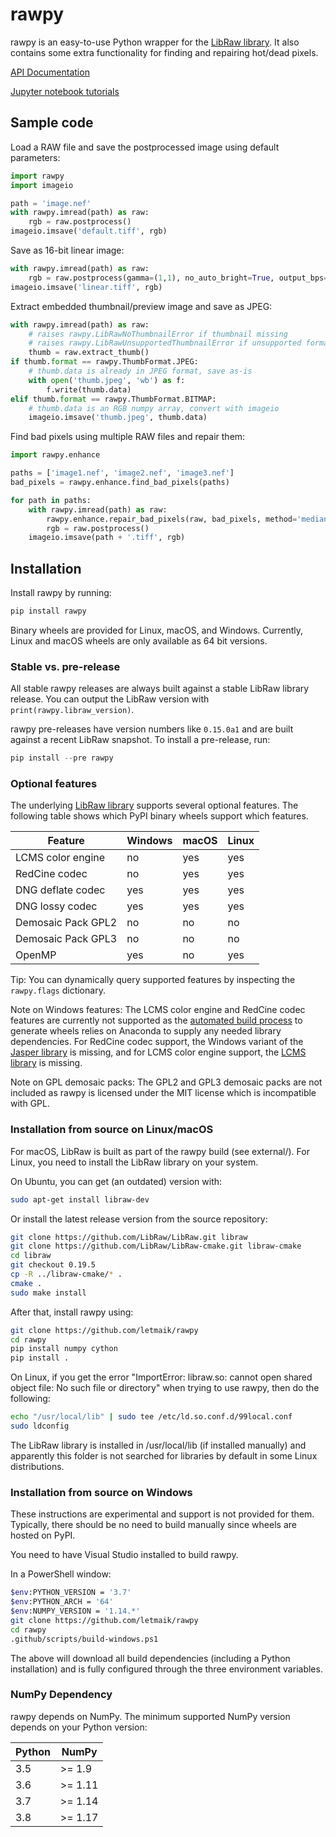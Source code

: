 # rawpy

rawpy is an easy-to-use Python wrapper for the [LibRaw library][libraw].
It also contains some extra functionality for finding and repairing hot/dead pixels.

[API Documentation](https://letmaik.github.io/rawpy/api/)

[Jupyter notebook tutorials](https://github.com/letmaik/rawpy-notebooks/blob/master/README.md)

## Sample code

Load a RAW file and save the postprocessed image using default parameters:

```python
import rawpy
import imageio

path = 'image.nef'
with rawpy.imread(path) as raw:
    rgb = raw.postprocess()
imageio.imsave('default.tiff', rgb)
```

Save as 16-bit linear image:

```python
with rawpy.imread(path) as raw:
    rgb = raw.postprocess(gamma=(1,1), no_auto_bright=True, output_bps=16)
imageio.imsave('linear.tiff', rgb)
```

Extract embedded thumbnail/preview image and save as JPEG:

```python
with rawpy.imread(path) as raw:
    # raises rawpy.LibRawNoThumbnailError if thumbnail missing
    # raises rawpy.LibRawUnsupportedThumbnailError if unsupported format
    thumb = raw.extract_thumb()
if thumb.format == rawpy.ThumbFormat.JPEG:
    # thumb.data is already in JPEG format, save as-is
    with open('thumb.jpeg', 'wb') as f:
        f.write(thumb.data)
elif thumb.format == rawpy.ThumbFormat.BITMAP:
    # thumb.data is an RGB numpy array, convert with imageio
    imageio.imsave('thumb.jpeg', thumb.data)
```

Find bad pixels using multiple RAW files and repair them:

```python
import rawpy.enhance

paths = ['image1.nef', 'image2.nef', 'image3.nef']
bad_pixels = rawpy.enhance.find_bad_pixels(paths)

for path in paths:
    with rawpy.imread(path) as raw:
        rawpy.enhance.repair_bad_pixels(raw, bad_pixels, method='median')
        rgb = raw.postprocess()
    imageio.imsave(path + '.tiff', rgb)
```

## Installation

Install rawpy by running:
```py
pip install rawpy
```

Binary wheels are provided for Linux, macOS, and Windows.
Currently, Linux and macOS wheels are only available as 64 bit versions.

### Stable vs. pre-release

All stable rawpy releases are always built against a stable LibRaw library release.
You can output the LibRaw version with `print(rawpy.libraw_version)`.

rawpy pre-releases have version numbers like `0.15.0a1` and are built against
a recent LibRaw snapshot. To install a pre-release, run:
```py
pip install --pre rawpy
```

### Optional features

The underlying [LibRaw library][libraw] supports several optional features.
The following table shows which PyPI binary wheels support which features.

| Feature            | Windows | macOS | Linux |
| ------------------ | ------- | ----- | ----- |
| LCMS color engine  | no      | yes   | yes   |
| RedCine codec      | no      | yes   | yes   |
| DNG deflate codec  | yes     | yes   | yes   |
| DNG lossy codec    | yes     | yes   | yes   |
| Demosaic Pack GPL2 | no      | no    | no    |
| Demosaic Pack GPL3 | no      | no    | no    |
| OpenMP             | yes     | no    | yes   |

Tip: You can dynamically query supported features by inspecting the `rawpy.flags` dictionary.

Note on Windows features: The LCMS color engine and RedCine codec features are currently not
supported as the [automated build process](https://github.com/letmaik/rawpy/actions)
to generate wheels relies on Anaconda to supply any needed library dependencies.
For RedCine codec support, the Windows variant of the [Jasper library](https://anaconda.org/anaconda/jasper) is missing,
and for LCMS color engine support, the [LCMS library](https://anaconda.org/anaconda/lcms) is missing.

Note on GPL demosaic packs: The GPL2 and GPL3 demosaic packs are not included as rawpy is licensed
under the MIT license which is incompatible with GPL.

### Installation from source on Linux/macOS

For macOS, LibRaw is built as part of the rawpy build (see external/).
For Linux, you need to install the LibRaw library on your system.

On Ubuntu, you can get (an outdated) version with:

```sh
sudo apt-get install libraw-dev
```

Or install the latest release version from the source repository:

```sh
git clone https://github.com/LibRaw/LibRaw.git libraw
git clone https://github.com/LibRaw/LibRaw-cmake.git libraw-cmake
cd libraw
git checkout 0.19.5
cp -R ../libraw-cmake/* .
cmake .
sudo make install
```
    
After that, install rawpy using:

```sh
git clone https://github.com/letmaik/rawpy
cd rawpy
pip install numpy cython
pip install .
```
    
On Linux, if you get the error "ImportError: libraw.so: cannot open shared object file: No such file or directory"
when trying to use rawpy, then do the following:

```sh
echo "/usr/local/lib" | sudo tee /etc/ld.so.conf.d/99local.conf
sudo ldconfig
```

The LibRaw library is installed in /usr/local/lib (if installed manually) and apparently this folder is not searched
for libraries by default in some Linux distributions.

### Installation from source on Windows

These instructions are experimental and support is not provided for them.
Typically, there should be no need to build manually since wheels are hosted on PyPI.

You need to have Visual Studio installed to build rawpy.

In a PowerShell window:
```sh
$env:PYTHON_VERSION = '3.7'
$env:PYTHON_ARCH = '64'
$env:NUMPY_VERSION = '1.14.*'
git clone https://github.com/letmaik/rawpy
cd rawpy
.github/scripts/build-windows.ps1
```
The above will download all build dependencies (including a Python installation)
and is fully configured through the three environment variables.

### NumPy Dependency

rawpy depends on NumPy. The minimum supported NumPy version depends on your Python version:

| Python | NumPy    |
| ------ | -------- |
| 3.5    | >= 1.9   |
| 3.6    | >= 1.11  |
| 3.7    | >= 1.14  |
| 3.8    | >= 1.17  |


[libraw]: https://www.libraw.org